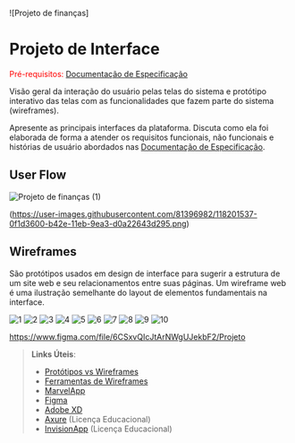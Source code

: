 ![Projeto de finanças]

# Projeto de Interface

<span style="color:red">Pré-requisitos: <a href="2-Especificação do Projeto.md"> Documentação de Especificação</a></span>

Visão geral da interação do usuário pelas telas do sistema e protótipo interativo das telas com as funcionalidades que fazem parte do sistema (wireframes).

 Apresente as principais interfaces da plataforma. Discuta como ela foi elaborada de forma a atender os requisitos funcionais, não funcionais e histórias de usuário abordados nas <a href="2-Especificação do Projeto.md"> Documentação de Especificação</a>.

## User Flow

![Projeto de finanças (1)](https://user-images.githubusercontent.com/81396982/118201537-0f1d3600-b42e-11eb-9ea3-d0a22643d295.png)


(https://user-images.githubusercontent.com/81396982/118201537-0f1d3600-b42e-11eb-9ea3-d0a22643d295.png)


## Wireframes

São protótipos usados em design de interface para sugerir a estrutura de um site web e seu relacionamentos entre suas páginas. Um wireframe web é uma ilustração semelhante do layout de elementos fundamentais na interface.

![1](https://user-images.githubusercontent.com/81396982/122836779-4ef6f900-d2c9-11eb-9930-2ac105b3c8ff.png)
![2](https://user-images.githubusercontent.com/81396982/122836927-98dfdf00-d2c9-11eb-954a-8dc4cfbb4473.png)
![3](https://user-images.githubusercontent.com/81396982/122836990-b2812680-d2c9-11eb-84f1-6192463cd40a.png)
![4](https://user-images.githubusercontent.com/81396982/122837119-efe5b400-d2c9-11eb-9656-bea7a56cc088.png)
![5](https://user-images.githubusercontent.com/81396982/122837123-f2480e00-d2c9-11eb-9187-14082522b9ab.png)
![6](https://user-images.githubusercontent.com/81396982/122837129-f3793b00-d2c9-11eb-9211-127022a9b28d.png)
![7](https://user-images.githubusercontent.com/81396982/122837132-f4aa6800-d2c9-11eb-98ba-139097041e58.png)
![8](https://user-images.githubusercontent.com/81396982/122837135-f5db9500-d2c9-11eb-910c-b9266fd658b5.png)
![9](https://user-images.githubusercontent.com/81396982/122837136-f70cc200-d2c9-11eb-9d61-c962edca9603.png)
![10](https://user-images.githubusercontent.com/81396982/122837139-f83def00-d2c9-11eb-8141-4274bea75d73.png)

https://www.figma.com/file/6CSxvQIcJtArNWgUJekbF2/Projeto


 
> **Links Úteis**:
> - [Protótipos vs Wireframes](https://www.nngroup.com/videos/prototypes-vs-wireframes-ux-projects/)
> - [Ferramentas de Wireframes](https://rockcontent.com/blog/wireframes/)
> - [MarvelApp](https://marvelapp.com/developers/documentation/tutorials/)
> - [Figma](https://www.figma.com/)
> - [Adobe XD](https://www.adobe.com/br/products/xd.html#scroll)
> - [Axure](https://www.axure.com/edu) (Licença Educacional)
> - [InvisionApp](https://www.invisionapp.com/) (Licença Educacional)
